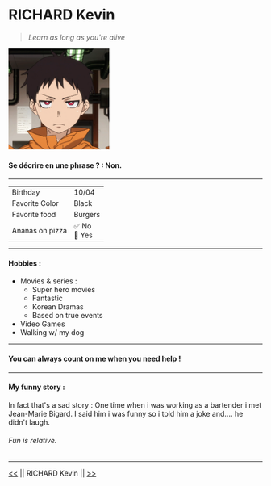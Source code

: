 # RICHARD Kevin

> *Learn as long as you're alive*

<img src="https://raw.githubusercontent.com/Kiks4000/markdown-challenge/main/Shinra.webp" width="200px"/>

#### Se décrire en une phrase ? : Non.

---

|   |  |
|---------------- | ----- |
| Birthday | 10/04 |
| Favorite Color | Black |
| Favorite food | Burgers |
| Ananas on pizza | ✅ No<br/> 🔲 Yes |

---
#### Hobbies :

<ul>
    <li>Movies & series : <ul>
                                <li>Super hero movies</li>
                                <li>Fantastic</li>
                                <li>Korean Dramas</li>
                                <li>Based on true events</li></ul>
    <li>Video Games</li>
    <li>Walking w/ my dog</li></ul>
                                
---

#### You can always count on me when you need help !

---

#### My funny story :
In fact that's a sad story : One time when i was working as a bartender i met Jean-Marie Bigard. I said him i was funny so i told him a joke and.... he didn't laugh. 
###### Fun is relative.

---


[<<](https://github.com/Palacios97/markdown-challenge/blob/main/README.md) || RICHARD Kevin || [>>](https://github.com/VOOSsebastien/markdown-challenge/blob/main/README.md)
